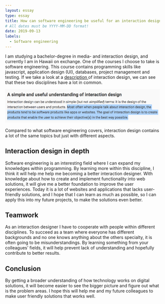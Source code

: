 ```yaml
---
layout: essay
type: essay
title: How can software engineering be useful for an interaction designer? 
# All dates must be YYYY-MM-DD format!
date: 2019-09-13
labels:
  - Software engineering
---
```

 
I am studying a bachelor-degree in media- and interaction design, and currently I am in Hawaii on exchange. One of the courses I choose to take is software engineering. This course contains programming skills like javascript, application design (UI), databases, project management and testing. If we take a look at a <a href="https://www.interaction-design.org/literature/article/what-is-interaction-design">description </a> of interaction design, we can see that these two disciplines have a lot in common. 

<img class="ui image" src="../images/Idesign.png">

Compared to what software engineering covers, interaction design contains a lot of the same topics but just with different aspects.  
 
<h2>Interaction design in depth</h2>
Software engineering is an interesting field where I can expand my knowledges within programming. By learning more within this discipline, I think it will help me help me becoming a better interaction designer. With knowledge about how to create and implement functionality into web solutions, it will give me a better foundation to improve the user experiences. Today it is a lot of websites and applications that lacks user-friendly solutions, and I hope that I can learn as much as possible, so I can apply this into my future projects, to make the solutions even better. 
 
<h2>Teamwork</h2>
As an interaction designer I have to cooperate with people within different disciplines. To succeed as a team where everyone has different backgrounds and no one knows anything about the others specialty, it is often going to be misunderstandings. By learning something from your colleagues’ fields, it will help prevent lack of understanding and hopefully contribute to better results. 
 
<h2>Conclusion </h2>
By getting a broader understanding of how technology works on digital solutions, it will become easier to see the bigger picture and figure out what is the problem areas. I hope this will help me and my future colleagues to make user friendly solutions that works well. 

